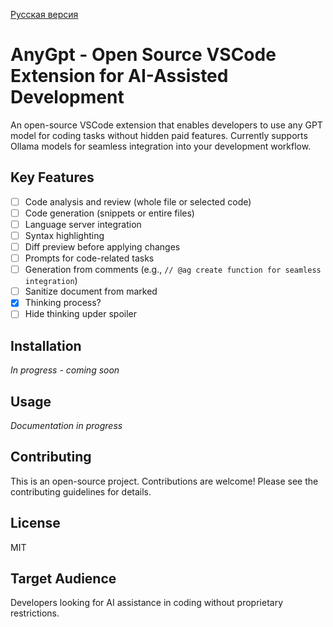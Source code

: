 [Русская версия](README_RU.md)

# AnyGpt - Open Source VSCode Extension for AI-Assisted Development

An open-source VSCode extension that enables developers to use any GPT model for coding tasks without hidden paid features. Currently supports Ollama models for seamless integration into your development workflow.

## Key Features

- [ ] Code analysis and review (whole file or selected code)
- [ ] Code generation (snippets or entire files)
- [ ] Language server integration
- [ ] Syntax highlighting
- [ ] Diff preview before applying changes
- [ ] Prompts for code-related tasks
- [ ] Generation from comments (e.g., `// @ag create function for seamless integration`)
- [ ] Sanitize document from marked
- [x] Thinking process?
- [ ] Hide thinking upder spoiler

## Installation

*In progress - coming soon*

## Usage

*Documentation in progress*

## Contributing

This is an open-source project. Contributions are welcome! Please see the contributing guidelines for details.

## License

MIT

## Target Audience

Developers looking for AI assistance in coding without proprietary restrictions.